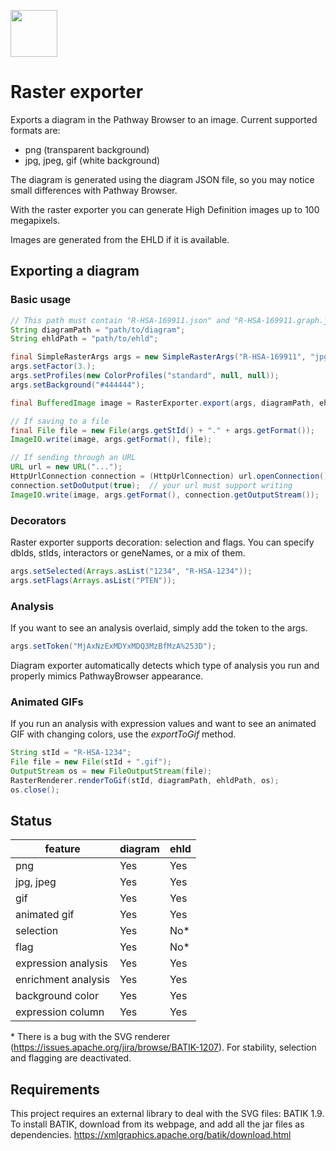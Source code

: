 [<img src=https://user-images.githubusercontent.com/6883670/31999264-976dfb86-b98a-11e7-9432-0316345a72ea.png height=75 />](https://reactome.org)

# Raster exporter
Exports a diagram in the Pathway Browser to an image. Current supported formats are:

* png (transparent background)
* jpg, jpeg, gif (white background)

The diagram is generated using the diagram JSON file, so you may notice  small differences with Pathway Browser.

With the raster exporter you can generate High Definition images up to 100 megapixels.

Images are generated from the EHLD if it is available.

## Exporting a diagram

### Basic usage
```java
// This path must contain "R-HSA-169911.json" and "R-HSA-169911.graph.json" files
String diagramPath = "path/to/diagram";
String ehldPath = "path/to/ehld";

final SimpleRasterArgs args = new SimpleRasterArgs("R-HSA-169911", "jpg");
args.setFactor(3.);
args.setProfiles(new ColorProfiles("standard", null, null));
args.setBackground("#444444");

final BufferedImage image = RasterExporter.export(args, diagramPath, ehldPath);

// If saving to a file
final File file = new File(args.getStId() + "." + args.getFormat());
ImageIO.write(image, args.getFormat(), file);

// If sending through an URL
URL url = new URL("...");
HttpUrlConnection connection = (HttpUrlConnection) url.openConnection();
connection.setDoOutput(true);  // your url must support writing
ImageIO.write(image, args.getFormat(), connection.getOutputStream());    

```

### Decorators
Raster exporter supports decoration: selection and flags. You can specify dbIds, stIds, interactors or geneNames, or a mix of them.

```java
args.setSelected(Arrays.asList("1234", "R-HSA-1234"));
args.setFlags(Arrays.asList("PTEN"));
```

### Analysis
If you want to see an analysis overlaid, simply add the token to the args.
```java
args.setToken("MjAxNzExMDYxMDQ3MzBfMzA%253D");
```

Diagram exporter automatically detects which type of analysis you run and properly mimics PathwayBrowser appearance.

### Animated GIFs
If you run an analysis with expression values and want to see an animated GIF with changing colors, use the *exportToGif* method.
```java
String stId = "R-HSA-1234";
File file = new File(stId + ".gif");
OutputStream os = new FileOutputStream(file);
RasterRenderer.renderToGif(stId, diagramPath, ehldPath, os);
os.close();
```

## Status

feature|diagram|ehld
---|---|---
png|Yes|Yes
jpg, jpeg|Yes|Yes
gif|Yes|Yes
animated gif|Yes|Yes
selection|Yes|No\*
flag|Yes|No\*
expression analysis|Yes|Yes
enrichment analysis|Yes|Yes
background color|Yes|Yes
expression column|Yes|Yes

\* There is a bug with the SVG renderer (https://issues.apache.org/jira/browse/BATIK-1207). For stability, selection and flagging are deactivated.

## Requirements
This project requires an external library to deal with the SVG files: BATIK 1.9.
To install BATIK, download from its webpage, and add all the jar files as dependencies.
https://xmlgraphics.apache.org/batik/download.html
